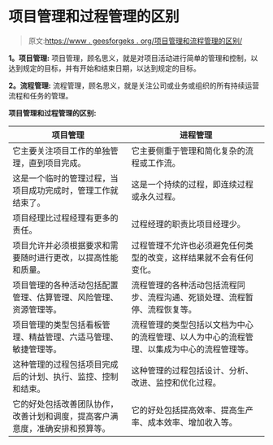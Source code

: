 # 项目管理和过程管理的区别

> 原文:[https://www . geesforgeks . org/项目管理和流程管理的区别/](https://www.geeksforgeeks.org/difference-between-project-management-and-process-management/)

**1。项目管理:**
项目管理，顾名思义，就是对项目活动进行简单的管理和控制，以达到规定的目标，并有开始和结束日期，以达到规定的目标。

**2。流程管理:**
流程管理，顾名思义，就是关注公司或业务或组织的所有持续运营流程和任务的管理。

**项目管理和过程管理的区别:**

<center>

| 项目管理 | 进程管理 |
| --- | --- |
| 它主要关注项目工作的单独管理，直到项目完成。 | 它主要侧重于管理和简化复杂的流程或工作流。 |
| 这是一个临时的管理过程，当项目成功完成时，管理工作就结束了。 | 这是一个持续的过程，即连续过程或永久过程。 |
| 项目经理比过程经理有更多的责任。 | 过程经理的职责比项目经理少。 |
| 项目允许并必须根据要求和需要随时进行更改，以提高性能和质量。 | 过程管理不允许也必须避免任何类型的改变，这样结果就不会有任何变化。 |
| 项目管理的各种活动包括配置管理、估算管理、风险管理、资源管理等。 | 流程管理的各种活动包括流程同步、流程沟通、死锁处理、流程暂停、流程恢复等。 |
| 项目管理的类型包括看板管理、精益管理、六适马管理、敏捷管理等。 | 流程管理的类型包括以文档为中心的流程管理、以人为中心的流程管理、以集成为中心的流程管理等。 |
| 这种管理的过程包括项目完成后的计划、执行、监控、控制和结束。 | 这种管理的过程包括设计、分析、改进、监控和优化过程。 |
| 它的好处包括改善团队协作，改善计划和调度，提高客户满意度，准确安排和预算等。 | 它的好处包括提高效率、提高生产率、成本效率、增加收入等。 |

</center>